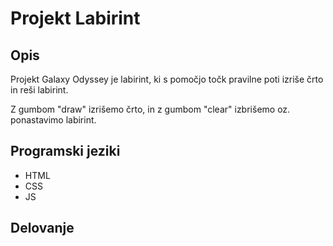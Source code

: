 # Projekt Labirint

## Opis
 Projekt Galaxy Odyssey je labirint, ki s pomočjo točk pravilne poti izriše črto in reši labirint.

 Z gumbom "draw" izrišemo črto, in z gumbom "clear" izbrišemo oz. ponastavimo labirint. 
## Programski jeziki
- HTML
- CSS
- JS
## Delovanje
